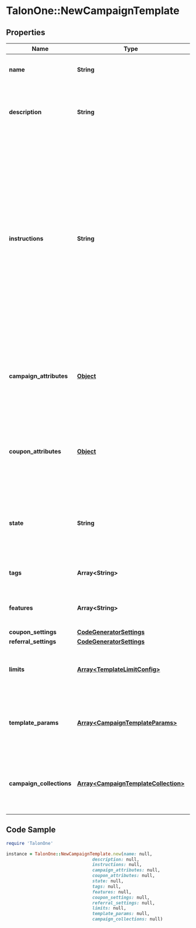 # TalonOne::NewCampaignTemplate

## Properties

Name | Type | Description | Notes
------------ | ------------- | ------------- | -------------
**name** | **String** | The campaign template name. | 
**description** | **String** | Customer-facing text that explains the objective of the template. | 
**instructions** | **String** | Customer-facing text that explains how to use the template. For example, you can use this property to explain the available attributes of this template, and how they can be modified when a user uses this template to create a new campaign. | 
**campaign_attributes** | [**Object**](.md) | The Campaign Attributes that Campaigns created from this template will have by default. | [optional] 
**coupon_attributes** | [**Object**](.md) | The Campaign Attributes that Coupons created from this template will have by default. | [optional] 
**state** | **String** | Only Campaign Templates in &#39;available&#39; state may be used to create Campaigns. | 
**tags** | **Array&lt;String&gt;** | A list of tags for the campaign template. | [optional] 
**features** | **Array&lt;String&gt;** | A list of features for the campaign template. | [optional] 
**coupon_settings** | [**CodeGeneratorSettings**](CodeGeneratorSettings.md) |  | [optional] 
**referral_settings** | [**CodeGeneratorSettings**](CodeGeneratorSettings.md) |  | [optional] 
**limits** | [**Array&lt;TemplateLimitConfig&gt;**](TemplateLimitConfig.md) | The set of limits that will operate for this campaign template | [optional] 
**template_params** | [**Array&lt;CampaignTemplateParams&gt;**](CampaignTemplateParams.md) | Template parameters are fields which can be used to replace values in a rule. | [optional] 
**campaign_collections** | [**Array&lt;CampaignTemplateCollection&gt;**](CampaignTemplateCollection.md) | The campaign collections from the blueprint campaign for the template. | [optional] 

## Code Sample

```ruby
require 'TalonOne'

instance = TalonOne::NewCampaignTemplate.new(name: null,
                                 description: null,
                                 instructions: null,
                                 campaign_attributes: null,
                                 coupon_attributes: null,
                                 state: null,
                                 tags: null,
                                 features: null,
                                 coupon_settings: null,
                                 referral_settings: null,
                                 limits: null,
                                 template_params: null,
                                 campaign_collections: null)
```


